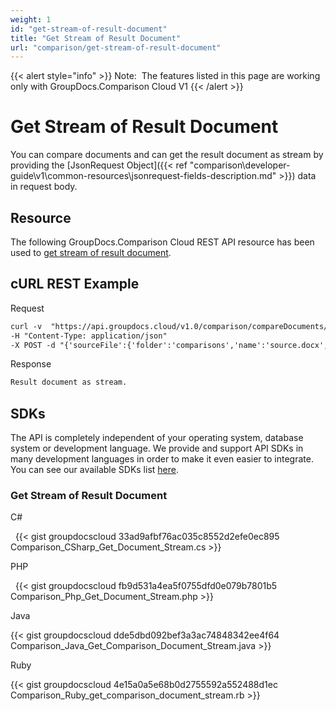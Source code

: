 ```yaml
---
weight: 1
id: "get-stream-of-result-document"
title: "Get Stream of Result Document"
url: "comparison/get-stream-of-result-document"
---
```


{{< alert style="info" >}}
Note:  The features listed in this page are working only with GroupDocs.Comparison Cloud V1
{{< /alert >}}










# Get Stream of Result Document #

You can compare documents and can get the result document as stream by providing the [JsonRequest Object]({{< ref "comparison\developer-guide\v1\common-resources\jsonrequest-fields-description.md" >}}) data in request body.

## Resource ##

The following GroupDocs.Comparison Cloud REST API resource has been used to [get stream of result document](https://apireference.groupdocs.cloud/comparison/#!/Comparison/ComparisonStream).

## cURL REST Example ##





 Request

```html 
curl -v  "https://api.groupdocs.cloud/v1.0/comparison/compareDocuments/stream?appsid#XXXX&#x26;signature#XXX-XX"  
-H "Content-Type: application/json" 
-X POST -d "{'sourceFile':{'folder':'comparisons','name':'source.docx','password':''},'targetFiles':[{'folder':'comparisons','name':'target.docx','password':''}],'settings':'generateSummaryPage':true,'showDeletedContent':true,'styleChangeDetection':true,'insertedItemsStyle':{'color':'Blue','beginSeparatorString':'','endSeparatorString':'','bold':false,'italic':false,'strikeThrough':false},'deletedItemsStyle':{'color':'Red','beginSeparatorString':'','endSeparatorString':'','bold':false,'italic':false,'strikeThrough':false},'styleChangedItemsStyle':{'color':'Green','beginSeparatorString':'','endSeparatorString':'','bold':false,'italic':false,'strikeThrough':false},'wordsSeparatorChars':[],'detailLevel':'Low','useFramesForDelInsElements':false,'calculateComponentCoordinates':false,'markDeletedInsertedContentDeep':false},'changes':[{'id':0,'action':'Reject'},{'id':1,'action':'Reject'}]}"
 ```




 Response

```html 
Result document as stream.
 ```






## SDKs ##

The API is completely independent of your operating system, database system or development language. We provide and support API SDKs in many development languages in order to make it even easier to integrate. You can see our available SDKs list [here](https://github.com/groupdocs-comparison-cloud).

### Get Stream of Result Document ###





 C#



 
{{< gist groupdocscloud 33ad9afbf76ac035c8552d2efe0ec895 Comparison_CSharp_Get_Document_Stream.cs >}}







 PHP



  
{{< gist groupdocscloud fb9d531a4ea5f0755dfd0e079b7801b5 Comparison_Php_Get_Document_Stream.php >}}







 Java




{{< gist groupdocscloud dde5dbd092bef3a3ac74848342ee4f64 Comparison_Java_Get_Comparison_Document_Stream.java >}}







 Ruby




{{< gist groupdocscloud 4e15a0a5e68b0d2755592a552488d1ec Comparison_Ruby_get_comparison_document_stream.rb >}}






